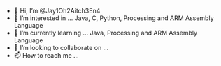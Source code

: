 - 👋 Hi, I’m @Jay1Oh2Aitch3En4
- 👀 I’m interested in ...  Java, C, Python, Processing and ARM Assembly Language
- 🌱 I’m currently learning ...  Java, Processing and ARM Assembly Language
- 💞️ I’m looking to collaborate on ...
- 📫 How to reach me ...

<!---
Jay1Oh2Aitch3En4/Jay1Oh2Aitch3En4 is a ✨ special ✨ repository because its `README.md` (this file) appears on your GitHub profile.
You can click the Preview link to take a look at your changes.
--->
